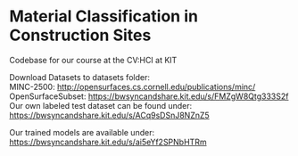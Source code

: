 # Material Classification in Construction Sites
Codebase for our course at the CV:HCI at KIT

Download Datasets to datasets folder:\
MINC-2500: http://opensurfaces.cs.cornell.edu/publications/minc/ \
OpenSurfaceSubset: https://bwsyncandshare.kit.edu/s/FMZgW8Qtg333S2f \
Our own labeled test dataset can be found under: https://bwsyncandshare.kit.edu/s/ACq9sDSnJ8NZnZ5 

Our trained models are available under: https://bwsyncandshare.kit.edu/s/ai5eYf2SPNbHTRm

